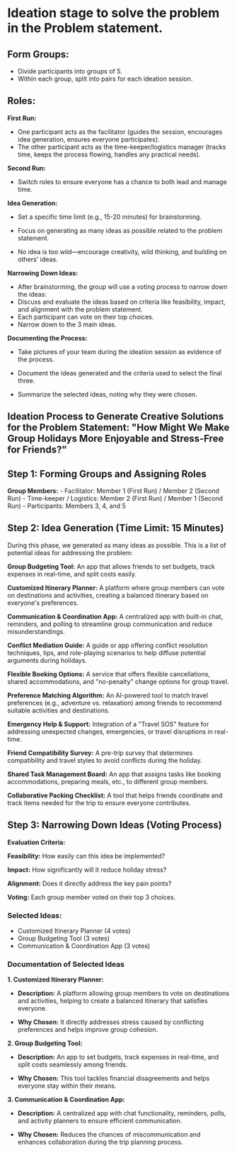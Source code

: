 # Ideation stage to solve the problem in the Problem statement.

## Form Groups:

- Divide participants into groups of 5.
- Within each group, split into pairs for each ideation session.
 
##  Roles:
    
**First Run:**
- One participant acts as the facilitator (guides the session, encourages idea generation, ensures everyone participates).
- The other participant acts as the time-keeper/logistics manager (tracks time, keeps the process flowing, handles any practical needs).

**Second Run:**
- Switch roles to ensure everyone has a chance to both lead and manage time.


**Idea Generation:**

- Set a specific time limit (e.g., 15-20 minutes) for brainstorming.

- Focus on generating as many ideas as possible related to the problem statement.

- No idea is too wild—encourage creativity, wild thinking, and building on others' ideas.

**Narrowing Down Ideas:**

- After brainstorming, the group will use a voting process to narrow down the ideas:
- Discuss and evaluate the ideas based on criteria like feasibility, impact, and alignment with the problem statement.
- Each participant can vote on their top choices.
- Narrow down to the 3 main ideas.

**Documenting the Process:**

-   Take pictures of your team during the ideation session as evidence of the process.

-   Document the ideas generated and the criteria used to select the final three.

-   Summarize the selected ideas, noting why they were chosen.



## Ideation Process to Generate Creative Solutions for the Problem Statement: "How Might We Make Group Holidays More Enjoyable and Stress-Free for Friends?"

## Step 1: Forming Groups and Assigning Roles

**Group Members:**
    - Facilitator: Member 1 (First Run) / Member 2 (Second Run)
    - Time-keeper / Logistics: Member 2 (First Run) / Member 1 (Second Run)
    - Participants: Members 3, 4, and 5

## Step 2: Idea Generation (Time Limit: 15 Minutes)
During this phase, we generated as many ideas as possible. This is a list of potential ideas for addressing the problem:

**Group Budgeting Tool:** An app that allows friends to set budgets, track expenses in real-time, and split costs easily.

**Customized Itinerary Planner:** A platform where group members can vote on destinations and activities, creating a balanced itinerary based on everyone's preferences.

**Communication & Coordination App:** A centralized app with built-in chat, reminders, and polling to streamline group communication and reduce misunderstandings.

**Conflict Mediation Guide:** A guide or app offering conflict resolution techniques, tips, and role-playing scenarios to help diffuse potential arguments during holidays.

**Flexible Booking Options:** A service that offers flexible cancellations, shared accommodations, and "no-penalty" change options for group travel.

**Preference Matching Algorithm:** An AI-powered tool to match travel preferences (e.g., adventure vs. relaxation) among friends to recommend suitable activities and destinations.

**Emergency Help & Support:** Integration of a "Travel SOS" feature for addressing unexpected changes, emergencies, or travel disruptions in real-time.

**Friend Compatibility Survey:** A pre-trip survey that determines compatibility and travel styles to avoid conflicts during the holiday.

**Shared Task Management Board:** An app that assigns tasks like booking accommodations, preparing meals, etc., to different group members.

**Collaborative Packing Checklist:** A tool that helps friends coordinate and track items needed for the trip to ensure everyone contributes.

## Step 3: Narrowing Down Ideas (Voting Process)

**Evaluation Criteria:**
        
  **Feasibility:** How easily can this idea be implemented?
  
  **Impact:** How significantly will it reduce holiday stress?
  
  **Alignment:** Does it directly address the key pain points?
  
  **Voting:** Each group member voted on their top 3 choices.

### **Selected Ideas:**

- Customized Itinerary Planner (4 votes)
- Group Budgeting Tool (3 votes)
- Communication & Coordination App (3 votes)

### Documentation of Selected Ideas

**1. Customized Itinerary Planner:**

- **Description:** A platform allowing group members to vote on destinations and activities, helping to create a balanced itinerary that satisfies everyone.

- **Why Chosen:** It directly addresses stress caused by conflicting preferences and helps improve group cohesion.

**2. Group Budgeting Tool:**
       
- **Description:** An app to set budgets, track expenses in real-time, and split costs seamlessly among friends.

- **Why Chosen:** This tool tackles financial disagreements and helps everyone stay within their means.

**3. Communication & Coordination App:**

- **Description:** A centralized app with chat functionality, reminders, polls, and activity planners to ensure efficient communication.

- **Why Chosen:** Reduces the chances of miscommunication and enhances collaboration during the trip planning process.